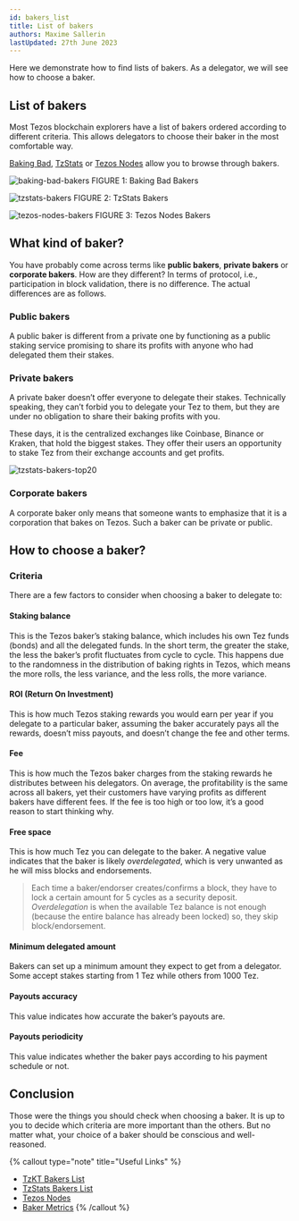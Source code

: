 ```yaml
---
id: bakers_list
title: List of bakers
authors: Maxime Sallerin
lastUpdated: 27th June 2023
---
```


Here we demonstrate how to find lists of bakers. As a delegator, we will see how to choose a baker.

## List of bakers

Most Tezos blockchain explorers have a list of bakers ordered according to different criteria. This allows delegators to choose their baker in the most comfortable way. 

[Baking Bad](https://tzkt.io/bakers/), [TzStats](https://tzstats.com/bakers) or [Tezos Nodes](https://tezos-nodes.com/) allow you to browse through bakers.

![baking-bad-bakers](/developers/docs/images/bakers-list/baking_bad_bakers.png)
FIGURE 1: Baking Bad Bakers

![tzstats-bakers](/developers/docs/images/bakers-list/tzstats_bakers.png)
FIGURE 2: TzStats Bakers

![tezos-nodes-bakers](/developers/docs/images/bakers-list/tezos_node_bakers.png)
FIGURE 3: Tezos Nodes Bakers


## What kind of baker?

You have probably come across terms like **public bakers**, **private bakers** or **corporate bakers**. How are they different? In terms of protocol, i.e., participation in block validation, there is no difference. The actual differences are as follows.

### Public bakers

A public baker is different from a private one by functioning as a public staking service promising to share its profits with anyone who had delegated them their stakes.

### Private bakers

A private baker doesn’t offer everyone to delegate their stakes. Technically speaking, they can’t forbid you to delegate your Tez to them, but they are under no obligation to share their baking profits with you.

These days, it is the centralized exchanges like Coinbase, Binance or Kraken, that hold the biggest stakes. They offer their users an opportunity to stake Tez from their exchange accounts and get profits.

![tzstats-bakers-top20](/developers/docs/images/bakers-list/tzstats_bakers_top20.png)

### Corporate bakers

A corporate baker only means that someone wants to emphasize that it is a corporation that bakes on Tezos. Such a baker can be private or public.

## How to choose a baker?

### Criteria

There are a few factors to consider when choosing a baker to delegate to:

#### Staking balance

This is the Tezos baker’s staking balance, which includes his own Tez funds (bonds) and all the delegated funds. In the short term, the greater the stake, the less the baker’s profit fluctuates from cycle to cycle. This happens due to the randomness in the distribution of baking rights in Tezos, which means the more rolls, the less variance, and the less rolls, the more variance.

#### ROI (Return On Investment)

This is how much Tezos staking rewards you would earn per year if you delegate to a particular baker, assuming the baker accurately pays all the rewards, doesn’t miss payouts, and doesn’t change the fee and other terms.

#### Fee

This is how much the Tezos baker charges from the staking rewards he distributes between his delegators. On average, the profitability is the same across all bakers, yet their customers have varying profits as different bakers have different fees. If the fee is too high or too low, it’s a good reason to start thinking why.

#### Free space

This is how much Tez you can delegate to the baker. A negative value indicates that the baker is likely _overdelegated_, which is very unwanted as he will miss blocks and endorsements.

> Each time a baker/endorser creates/confirms a block, they have to lock a certain amount for 5 cycles as a security deposit. _Overdelegation_ is when the available Tez balance is not enough (because the entire balance has already been locked) so, they skip block/endorsement.

#### Minimum delegated amount

Bakers can set up a minimum amount they expect to get from a delegator. Some accept stakes starting from 1 Tez while others from 1000 Tez.

#### Payouts accuracy

This value indicates how accurate the baker’s payouts are.

#### Payouts periodicity

This value indicates whether the baker pays according to his payment schedule or not.

## Conclusion

Those were the things you should check when choosing a baker. It is up to you to decide which criteria are more important than the others. But no matter what, your choice of a baker should be conscious and well-reasoned.

{% callout type="note" title="Useful Links" %}
- [TzKT Bakers List](https://tzkt.io/bakers)
- [TzStats Bakers List](https://tzstats.com/bakers) 
- [Tezos Nodes](https://tezos-nodes.com/)
- [Baker Metrics](https://baking-bad.org/docs/tezos-baker-metrics/) 
{% /callout %}

